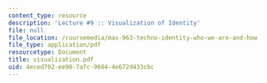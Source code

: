 ```yaml
---
content_type: resource
description: 'Lecture #9 :: Visualization of Identity'
file: null
file_location: /coursemedia/mas-963-techno-identity-who-we-are-and-how-we-perceive-ourselves-and-others-spring-2002/4eced702ee907afc96044e672d433cbc_visualization.pdf
file_type: application/pdf
resourcetype: Document
title: visualization.pdf
uid: 4eced702-ee90-7afc-9604-4e672d433cbc
---
```

